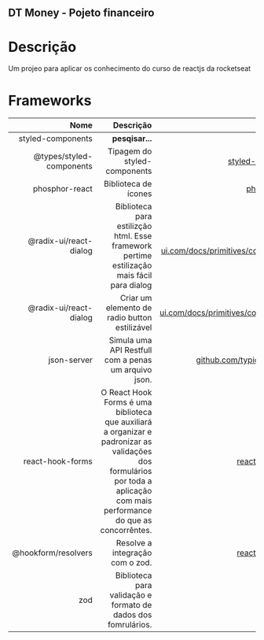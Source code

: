 ## DT Money - Pojeto financeiro

# Descrição
Um projeo para aplicar os conhecimento do curso de reactjs da rocketseat

# Frameworks

| Nome | Descrição | Link |
| ------:| -----------:| -----------:|
| styled-components | __pesqisar...__ | [fastify.io](https://www.fastify.io/) |
| @types/styled-components | Tipagem do styled-components | [styled-components.com](https://styled-components.com/) |
| phosphor-react | Biblioteca de ícones | [phosphoricons.com](https://phosphoricons.com/) |
| @radix-ui/react-dialog | Biblioteca para estilizção html. Esse framework pertime estilização mais fácil para dialog | [radix-ui.com/docs/primitives/components/dialog](https://www.radix-ui.com/docs/primitives/components/dialog) |
| @radix-ui/react-dialog |Criar um elemento de radio button estilizável | [radix-ui.com/docs/primitives/components/radio-group](https://www.radix-ui.com/docs/primitives/components/radio-group) |
| json-server | Simula uma API Restfull com a penas um arquivo json. | [github.com/typicode/json-server](https://github.com/typicode/json-server) |
| react-hook-forms | O React Hook Forms é uma biblioteca que auxiliará a organizar e padronizar as validações dos formulários por toda a aplicação com mais performance do que as concorrêntes. | [react-hook-form.com](https://www.react-hook-form.com/) |
| @hookform/resolvers | Resolve a integração com o zod. | [react-hook-form.com](https://www.react-hook-form.com/) |
| zod | Biblioteca para validação e formato de dados dos fomrulários. | [zod.dev](https://zod.dev/) |

